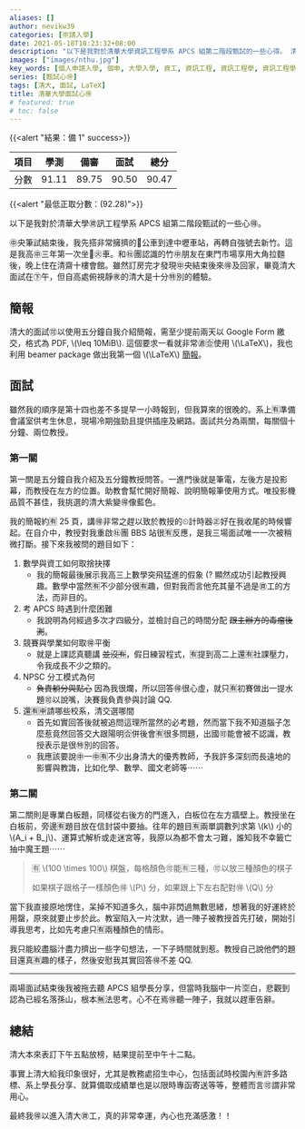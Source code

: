 ```yaml
---
aliases: []
author: nevikw39
categories: [🈸請入學]
date: 2021-05-18T10:23:32+08:00
description: "以下是我對於清華大學資訊工程學系 APCS 組第二階段甄試的一些心得。 清大的面試可以使用五分鐘自我介紹簡報，接著是五分鐘教授問答。 第二關則是專業白板題，同樣是十分鐘。"
images: ["images/nthu.jpg"]
key_words: [個人申請入學, 個申, 大學入學, 資工, 資訊工程, 資訊工程學, 資訊工程學系, 資工系, 一階, 二階, 備審, 審查資料, 甄試, 筆試, 撞期]
series: [甄試心🉐]
tags: [清大, 面試, LaTeX]
title: 清華大學面試心🉐
# featured: true
# toc: false
---
```


{{<alert "結果：備 1" success>}}

| 項目 | 學測   | 備審 | 面試    | 總分    |
|----|------|------|-------|-------|
| 分數 | 91.11 | 89.75 | 90.50 | 90.47 |

{{<alert "最低正取分數：\(92.28\)">}}

以下是我對於清華大學㊮訊工程學系 APCS 組第二階段甄試的一些心🉐。

㊥央筆試結束後，我先搭非常擁擠的🚌公車到達中壢車站，再轉自強號去新竹。這是我高㊥三年第一次坐🚆㊋車。和㊓團認識的竹㊥朋友在東門市場享用大角拉麵後，晚上住在清齋十樓會館。雖然訂房完才發現㊥央結束後來🉐及回家，畢竟清大面試在㊦午，但自高處俯視靜㊰的清大是十分㊕別的體驗。

## 簡報

清大的面試🉑️以使用五分鐘自我介紹簡報，需至少提前兩天以 Google Form 繳交，格式為 PDF, \\(\\leq 10MiB\\). 這個要求一看就非常㊜🈴️使用 \\(\\LaTeX\\)，我也利用 beamer package 做出我第一個 \\(\\LaTeX\\) [簡報](https://github.com/nevikw39/college_application/tree/main/presentation)。

## 面試

雖然我的順序是第十四也差不多提早一小時報到，但我算來的很晚的。系上🈶️準備會議室供考生休息，現場冷期強勁且提供插座及網路。面試共分為兩關，每關個十分鐘、兩位教授。

### 第一關

第一關是五分鐘自我介紹及五分鐘教授問答。一進門後就是筆電，左後方是投影幕，而教授在左方的位置。助教會幫忙開好簡報、說明簡報筆使用方式。唯投影機品質不甚佳，我挑選的清大紫變🉐像藍色。

我的簡報約🈶️ 25 頁，講🉐非常之趕以致於教授的⏲計時器㊣好在我收尾的時候響起。在自介中，教授對我重啟㊓團 BBS 站很🈶️反應，是我三場面試唯一一次被稍微打斷。接下來我被問的題目如下：

1. 數學與資工如何取捨抉擇
    - 我的簡報最後展示我高三上數學突飛猛進的假象 (? 顯然成功引起教授興趣。數學中當然🈶️不少部分很🈶️趣，但對我而言他充其量不過是㊮工的方法，而非目的。
2. 考 APCS 時遇到什麼困難
    - 我說明為何經過多次才四級分，並檢討自己的時間分配 ~~跟主辦方的毒瘤後測~~。
3. 競賽與學業如何取🉐平衡
    - 就是上課認真聽講 ~~並沒🈶️~~，假日練習程式，🈶️提到高二上還🈶️社課壓力，令我成長不少之類的。
4. NPSC 分工模式為何
    - ~~負責躺分與點心~~ 因為我很爛，所以回答🉐很心虛，就只🈶️初賽做出一提水題🉑️以說嘴，決賽我負責參與討論 QQ.
5. 還🈶️🈸️請哪些校系，清交選哪間
    - 首先如實回答後就被追問這理所當然的必考題，然而當下我不知道腦子怎麼惹竟然回答交大跟陽明🈴️併後會🈶️很多問題，出國🉑️能會被不認識，教授表示是很㊕別的回答。
    - 我應該要說㊥一㊥🈶️不少出身清大的優秀教師，予我許多深刻而長遠地的影響與教誨，比如化學、數學、國文老師等⋯⋯

### 第二關

第二關則是專業白板題，同樣從右後方的門進入，白板位在左方牆壁上。教授坐在白板前，旁邊🈶️題目放在信封袋中要抽。往年的題目🈶️兩單調數列求第 \\(k\\) 小的 \\(A_i + B_j\\)、運算式解析或走迷宮等，我原以為都不會太刁難，誰知我不幸籤亡抽中魔王題⋯⋯

> 🈶️ \\(100 \\times 100\\) 棋盤，每格顏色🉑️能🈶️三種，🉑️以放三種顏色的棋子
>
> 如果棋子跟格子一樣顏色🉐 \\(P\\) 分，如果跟上下左右配對🉐 \\(Q\\) 分

當下我直接原地愣住，呆掉不知道多久，腦中非閃過無數思緒，想著我的好運終於用罄，原來就要止步於此。教室陷入一片沈默，過一陣子被教授首先打破，開始引導我思考，比如先考慮只🈶️兩種顏色的情形。

我只能絞盡腦汁盡力擠出一些字句想法，一下子時間就到惹。教授自己說他們的題目還真🈶️趣的樣子，然後安慰我其實回答🉐不差 QQ.

---

兩場面試結束後我被拖去聽 APCS 組學長分享，但當時我腦中一片🈳白，悲觀到認為已經名落孫山，根本🈚️法思考。心不在焉🉐聽一陣子，我就以趕車告辭。

## 總結

清大本來表訂下午五點放榜，結果提前至中午十二點。

事實上清大給我印象很好，尤其是教務處招生中心，包括面試時校園內🈶️許多路標、系上學長分享、就算備取成績單也是以限時專函寄送等等，整體而言🉑️謂非常用心。

最終我🉐以進入清大㊮工，真的非常幸運，內心也充滿感激！！
